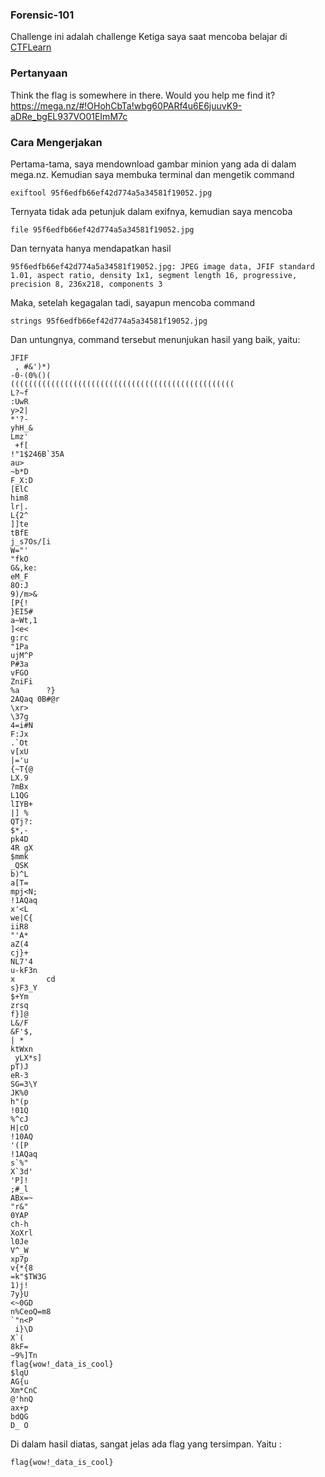 ### Forensic-101

Challenge ini adalah challenge Ketiga saya saat mencoba belajar di [CTFLearn](ctflearn.com)

### Pertanyaan
Think the flag is somewhere in there. Would you help me find it? https://mega.nz/#!OHohCbTa!wbg60PARf4u6E6juuvK9-aDRe_bgEL937VO01EImM7c

### Cara Mengerjakan
Pertama-tama, saya mendownload gambar minion yang ada di dalam mega.nz. Kemudian saya membuka terminal dan mengetik command

```
exiftool 95f6edfb66ef42d774a5a34581f19052.jpg
```

Ternyata tidak ada petunjuk dalam exifnya, kemudian saya mencoba
```
file 95f6edfb66ef42d774a5a34581f19052.jpg
```

Dan ternyata hanya mendapatkan hasil

```
95f6edfb66ef42d774a5a34581f19052.jpg: JPEG image data, JFIF standard 1.01, aspect ratio, density 1x1, segment length 16, progressive, precision 8, 236x218, components 3
```

Maka, setelah kegagalan tadi, sayapun mencoba command

```
strings 95f6edfb66ef42d774a5a34581f19052.jpg
```

Dan untungnya, command tersebut menunjukan hasil yang baik, yaitu:

```
JFIF
 , #&')*)
-0-(0%()(
((((((((((((((((((((((((((((((((((((((((((((((((((
L?~f
:UwR
y>2|
*'?-
yhH_&
Lmz'
 +f[
!"1$246B`35A
au>
~b*D
F_X:D
[ElC
him8
lr|.
L{2^
]]te
tBfE
j_s7Os/[i
W="'
"fkO
G&,ke:
eM_F
8O:J
9)/m>&
[P{!
}EI5#
a~Wt,1
]<e<
g:rc
"1Pa
ujM^P
P#3a
vFGO
ZniFi
%a      ?}
2AQaq 0B#@r
\xr>
\37g
4=i#N
F:Jx
.`Ot
v[xU
|='u
{~T{@
LX.9
?mBx
L1QG
lIYB+
|] %
QTj?:
$*,-
pk4D
4R gX
$mmk
_QSK
b)^L
a[T=
mpj<N;
!1AQaq
x'<L
we|C{
iiR8
"'A*
aZ(4
cj}+
NL7'4
u-kF3n
x       cd
s}F3_Y
$+Ym
zrsq
f}]@
L&/F
&F'$,
| *
ktWxn
 yLX*s]
pT)J
eR-3
SG=3\Y
JK%0
h"(p
!01Q
%^cJ
H|cO
!10AQ
'([P
!1AQaq
s`%"
X`3d'
'P]!
;#_l
ABx=~
"r&"
0YAP
ch-h
XoXrl
l0Je
V^_W
xp7p
v{*{8
=k"$TW3G
1)j!
7y}U
<~0GD
n%CeoQ=m8
`"n<P
 i}\D
X`(
8kF=
~9%]Tn
flag{wow!_data_is_cool}
$lqU
AG{u
Xm*CnC
@'hnQ
ax+p
bdQG
D_ O

```

Di dalam hasil diatas, sangat jelas ada flag yang tersimpan. Yaitu :

```
flag{wow!_data_is_cool}
```
